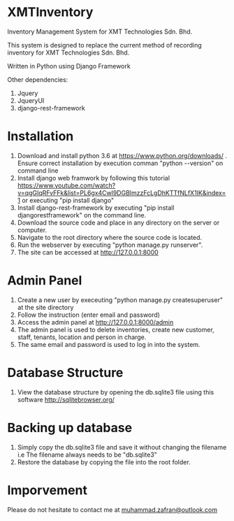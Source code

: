 # XMTInventory
Inventory Management System for XMT Technologies Sdn. Bhd.

This system is designed to replace the current method of recording inventory for XMT Technologies Sdn. Bhd.

Written in Python using Django Framework

Other dependencies:
1. Jquery
2. JqueryUI
3. django-rest-framework

# Installation

1. Download and install python 3.6 at https://www.python.org/downloads/ . Ensure correct installation by execution comman "python --version" on command line
2. Install django web framwork by following this tutorial https://www.youtube.com/watch?v=qgGIqRFvFFk&list=PL6gx4Cwl9DGBlmzzFcLgDhKTTfNLfX1IK&index=1 or executing "pip install django"
3. Install django-rest-framework by executing "pip install djangorestframework" on the command line.
4. Download the source code and place in any directory on the server or computer.
5. Navigate to the root directory where the source code is located.
6. Run the webserver by executing "python manage.py runserver".
7. The site can be accessed at http://127.0.0.1:8000

# Admin Panel

1. Create a new user by execeuting "python manage.py createsuperuser" at the site directory
2. Follow the instruction (enter email and password)
3. Access the admin panel at http://127.0.0.1:8000/admin
4. The admin panel is used to delete inventories, create new customer, staff, tenants, location and person in charge.
5. The same email and password is used to log in into the system.

# Database Structure
1. View the database structure by opening the db.sqlite3 file using this software http://sqlitebrowser.org/

# Backing up database

1. Simply copy the db.sqlite3 file and save it without changing the filename i.e The filename always needs to be "db.sqlite3"
2. Restore the database by copying the file into the root folder.

# Imporvement
Please do not hesitate to contact me at muhammad.zafran@outlook.com

